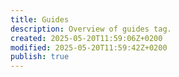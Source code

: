 ```yaml
---
title: Guides
description: Overview of guides tag.
created: 2025-05-20T11:59:06Z+0200
modified: 2025-05-20T11:59:42Z+0200
publish: true
---
```

